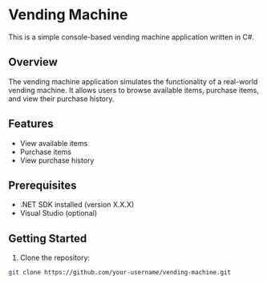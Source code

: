 # Vending Machine

This is a simple console-based vending machine application written in C#.

## Overview

The vending machine application simulates the functionality of a real-world vending machine. It allows users to browse available items, purchase items, and view their purchase history.

## Features

- View available items
- Purchase items
- View purchase history

## Prerequisites

- .NET SDK installed (version X.X.X)
- Visual Studio (optional)

## Getting Started

1. Clone the repository:

```bash
git clone https://github.com/your-username/vending-machine.git
